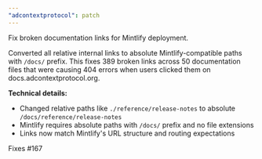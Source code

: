 ```yaml
---
"adcontextprotocol": patch
---
```


Fix broken documentation links for Mintlify deployment.

Converted all relative internal links to absolute Mintlify-compatible paths with `/docs/` prefix. This fixes 389 broken links across 50 documentation files that were causing 404 errors when users clicked them on docs.adcontextprotocol.org.

**Technical details:**
- Changed relative paths like `./reference/release-notes` to absolute `/docs/reference/release-notes`
- Mintlify requires absolute paths with `/docs/` prefix and no file extensions
- Links now match Mintlify's URL structure and routing expectations

Fixes #167
